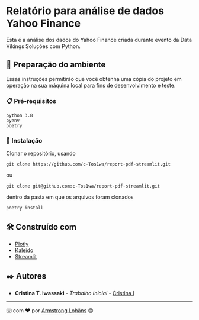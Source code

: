 # Relatório para análise de dados Yahoo Finance

Esta é a análise dos dados do Yahoo Finance criada durante evento da Data Vikings Soluções com Python.

## 🚀 Preparação do ambiente

Essas instruções permitirão que você obtenha uma cópia do projeto em operação na sua máquina local para fins de desenvolvimento e teste. 

### 📋 Pré-requisitos

```
python 3.8
pyenv
poetry 

```

### 🔧 Instalação

Clonar o repositório, usando

```
git clone https://github.com/c-Tos1wa/report-pdf-streamlit.git

```
ou

```
git clone git@github.com:c-Tos1wa/report-pdf-streamlit.git

```
dentro da pasta em que os arquivos foram clonados

```
poetry install

```

## 🛠️ Construído com

* [Plotly](https://plotly.com/python/)
* [Kaleido](https://docs.kaleido.io/)
* [Streamlit](https://docs.streamlit.io/)
 

## ✒️ Autores

* **Cristina T. Iwassaki** - *Trabalho Inicial* - [Cristina I](https://github.com/c-Tos1wa)


<!-- ## 📄 Licença

Este projeto está sob a licença (sua licença) - veja o arquivo [LICENSE.md](https://github.com/usuario/projeto/licenca) para detalhes.
 -->


---
⌨️ com ❤️ por [Armstrong Lohãns](https://gist.github.com/lohhans) 😊